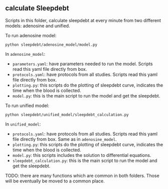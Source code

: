 ## calculate Sleepdebt

Scripts in this folder, calculate sleepdebt at every minute from two different models: adenosine and unified.

To run adenosine model:

```shell
python sleepdebt/adenosine_model/model.py
```

In `adenosine_model`:

- `parameters.yaml`: have parameters needed to run the model. Scripts read this yaml file directly from box.
- `protocols.yaml`: have protocols from all studies. Scripts read this yaml file directly from box.
- `plotting.py`: this scripts do the plotting of sleepdebt curve, indicates the time when the blood is collected.
- `model.py`: this is the main script to run the model and get the sleepdebt.

To run unified model:

```shell
python sleepdebt/unified_model/sleepdebt_calculation.py
```

In `unified_model`:

- `protocols.yaml`: have protocols from all studies. Scripts read this yaml file directly from box. Same as in `adenosine_model`.
- `plotting.py`: this scripts do the plotting of sleepdebt curve, indicates the time when the blood is collected.
- `model.py`: this scripts includes the solution to differential equations.
- `sleepdebt_calculation.py`: this is the main script to run the model and get the sleepdebt.

TODO: there are many functions which are common in both folders. Those will be eventually be moved to a common place.
